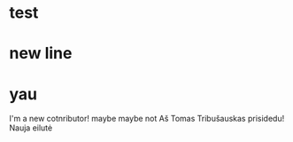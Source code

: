 # test
# new line
# yau
I'm a new cotnributor!
maybe
maybe not
Aš Tomas Tribušauskas prisidedu!
Nauja eilutė
